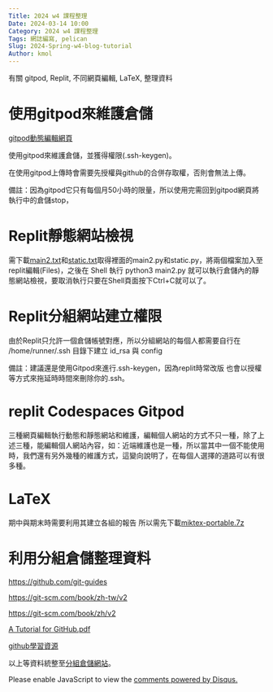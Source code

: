 ```yaml
---
Title: 2024 w4 課程整理
Date: 2024-03-14 10:00
Category: 2024 w4 課程整理
Tags: 網誌編寫, pelican
Slug: 2024-Spring-w4-blog-tutorial
Author: kmol
---
```


有關 gitpod, Replit, 不同網頁編輯, LaTeX, 整理資料

<!-- PELICAN_END_SUMMARY -->

# 使用gitpod來維護倉儲
<a href="https://8000-zhe41223118-wcm2024-g09005qk317.ws-us110.gitpod.io/content/index.html">gitpod動態編輯網頁</a>

使用gitpod來維護倉儲，並獲得權限(.ssh-keygen)。

在使用gitpod上傳時會需要先授權與github的合併存取權，否則會無法上傳。

備註：因為gitpod它只有每個月50小時的限量，所以使用完需回到gitpod網頁將執行中的倉儲stop，
# Replit靜態網站檢視
需下載<a href="https://zhe41223118.github.io/wcm2024/downloads/main2.txt">main2.txt</a>和<a href="https://zhe41223118.github.io/wcm2024/downloads/static.txt">static.txt</a>取得裡面的main2.py和static.py，將兩個檔案加入至replit編輯(Files)，之後在 Shell 執行 python3 main2.py 就可以執行倉儲內的靜態網站檢視，要取消執行只要在Shell頁面按下Ctrl+C就可以了。

# Replit分組網站建立權限
由於Replit只允許一個倉儲帳號對應，所以分組網站的每個人都需要自行在 /home/runner/.ssh 目錄下建立 id_rsa 與 config

備註：建議還是使用Gitpod來進行.ssh-keygen，因為replit時常改版 也會以授權等方式來拖延時時間來刪除你的.ssh。

# replit Codespaces Gitpod

三種網頁編輯執行動態和靜態網站和維護，編輯個人網站的方式不只一種，除了上述三種，能編輯個人網站內容，如：近端維護也是一種，所以當其中一個不能使用時，我們還有另外幾種的維護方式，這變向說明了，在每個人選擇的道路可以有很多種。

# LaTeX
期中與期末時需要利用其建立各組的報告
所以需先下載<a href="https://nfuedu-my.sharepoint.com/personal/41223118_nfu_edu_tw/_layouts/15/onedrive.aspx?id=%2Fpersonal%2F41223118%5Fnfu%5Fedu%5Ftw%2FDocuments%2Fmiktex%2Dportable%2E7z&parent=%2Fpersonal%2F41223118%5Fnfu%5Fedu%5Ftw%2FDocuments&ga=1">miktex-portable.7z</a>

# 利用分組倉儲整理資料
<a href="https://github.com/git-guides">https://github.com/git-guides</a>

<a href="https://git-scm.com/book/zh-tw/v2">https://git-scm.com/book/zh-tw/v2</a>

<a href="https://git-scm.com/book/zh/v2">https://git-scm.com/book/zh/v2</a>

<a href="https://nfuedu-my.sharepoint.com/personal/41223118_nfu_edu_tw/_layouts/15/onedrive.aspx?id=%2Fpersonal%2F41223118%5Fnfu%5Fedu%5Ftw%2FDocuments%2FA%20Tutorial%20for%20GitHub%2Epdf&parent=%2Fpersonal%2F41223118%5Fnfu%5Fedu%5Ftw%2FDocuments&ga=1">A Tutorial for GitHub.pdf</a>

<a href="https://docs.github.com/en/get-started/start-your-journey/git-and-github-learning-resources">github學習資源</a>

以上等資料統整至<a href="https://mdewcm2024.github.io/1a-ag4/content/Git%20Tutorial.html">分組倉儲網站</a>。


</p>
<div id="disqus_thread"></div>
<script>// <![CDATA[
/**
    *  RECOMMENDED CONFIGURATION VARIABLES: EDIT AND UNCOMMENT THE SECTION BELOW TO INSERT DYNAMIC VALUES FROM YOUR PLATFORM OR CMS.
    *  LEARN WHY DEFINING THESE VARIABLES IS IMPORTANT: https://disqus.com/admin/universalcode/#configuration-variables    */
    /*
    var disqus_config = function () {
    this.page.url = PAGE_URL;  // Replace PAGE_URL with your page's canonical URL variable
    this.page.identifier = PAGE_IDENTIFIER; // Replace PAGE_IDENTIFIER with your page's unique identifier variable
    };
    */
    (function() { // DON'T EDIT BELOW THIS LINE
    var d = document, s = d.createElement('script');
    s.src = 'https://messenger-wnvhgxzig1.disqus.com/embed.js';
    s.setAttribute('data-timestamp', +new Date());
    (d.head || d.body).appendChild(s);
    })();
// ]]></script>
<noscript>Please enable JavaScript to view the <a href="https://disqus.com/?ref_noscript">comments powered by Disqus.</a></noscript>